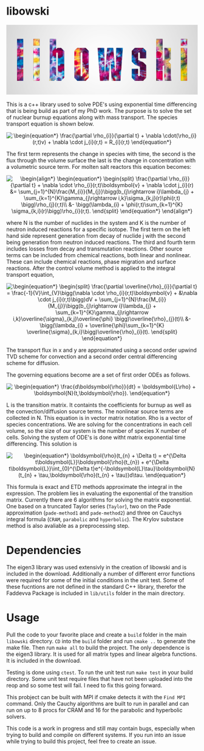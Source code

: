 # libowski
<p align="center">
    <img src="https://github.com/rtaylo45/libowski/blob/master/libowski.png">
</p>

This is a c++ library used to solve PDE's using exponential time differencing that is being build as part of my PhD work. The purpose is to solve the set of nuclear burnup equations along with mass transport. The species transport equation is shown below.

<p align="center">
<img src=
"https://render.githubusercontent.com/render/math?math=%5Cdisplaystyle+%5Cbegin%7Bequation%2A%7D%0A++++%5Cfrac%7B%5Cpartial+%5Crho_%7Bi%7D%7D%7B%5Cpartial+t%7D+%2B+%5Cnabla+%5Ccdot%28%5Crho_%7Bi%7D%28r%2Ct%29v%29+%2B+%5Cnabla+%5Ccdot+j_%7Bi%7D%28r%2Ct%29+%3D+R_%7Bi%7D%28r%2Ct%29%0A%5Cend%7Bequation%2A%7D%0A" 
alt="\begin{equation*}
    \frac{\partial \rho_{i}}{\partial t} + \nabla \cdot(\rho_{i}(r,t)v) + \nabla \cdot j_{i}(r,t) = R_{i}(r,t)
\end{equation*}
">
</p>

The first term represents the change in species with time, the second is the flux through the volume surface the last is the change in concentration with a volumetric source term. For molten salt reactors this equation becomes:

<p align="center">
<img src=
"https://render.githubusercontent.com/render/math?math=%5Cdisplaystyle+%5Cbegin%7Balign%2A%7D%0A%5Cbegin%7Bequation%2A%7D%0A%5Cbegin%7Bsplit%7D%0A++++%5Cfrac%7B%5Cpartial+%5Crho_%7Bi%7D%7D%7B%5Cpartial+t%7D%0A++++%2B+%5Cnabla+%5Ccdot+%5Crho_%7Bi%7D%28r%2Ct%29%5Cboldsymbol%7Bv%7D%0A++++%2B+%5Cnabla+%5Ccdot+j_%7Bi%7D%28r%29%0A++++%26%3D%0A++++%5Csum_%7Bj%3D1%7D%5E%7BN%7D%5Cfrac%7BM_%7Bi%7D%7D%7BM_%7Bj%7D%7D%5Cbigg%28b_%7Bj%5Crightarrow+i%7D%5Clambda_%7Bj%7D+%2B+%0A++++%5Csum_%7Bk%3D1%7D%5E%7BK%7D%5Cgamma_%7Bj%5Crightarrow+i%2Ck%7D%5Csigma_%7Bk%2Cj%7D%28r%29%5Cphi%28r%2Ct%29+%5Cbigg%29%5Crho_%7Bj%7D%28r%2Ct%29%5C%5C%0A++++%26-+%5Cbigg%28%5Clambda_%7Bi%7D+%2B+%5Cphi%28r%2Ct%29%5Csum_%7Bk%3D1%7D%5E%7BK%7D+%5Csigma_%7Bk%2Ci%7D%28r%29%5Cbigg%29%5Crho_%7Bi%7D%28r%2Ct%29.%0A%5Cend%7Bsplit%7D%0A%5Cend%7Bequation%2A%7D%0A%5Cend%7Balign%2A%7D%0A" 
alt="\begin{align*}
\begin{equation*}
\begin{split}
    \frac{\partial \rho_{i}}{\partial t}
    + \nabla \cdot \rho_{i}(r,t)\boldsymbol{v}
    + \nabla \cdot j_{i}(r)
    &=
    \sum_{j=1}^{N}\frac{M_{i}}{M_{j}}\bigg(b_{j\rightarrow i}\lambda_{j} + 
    \sum_{k=1}^{K}\gamma_{j\rightarrow i,k}\sigma_{k,j}(r)\phi(r,t) \bigg)\rho_{j}(r,t)\\
    &- \bigg(\lambda_{i} + \phi(r,t)\sum_{k=1}^{K} \sigma_{k,i}(r)\bigg)\rho_{i}(r,t).
\end{split}
\end{equation*}
\end{align*}
">
</p>

where N is the number of nuclides in the system and K is the number of neutron induced reactions for a specific isotope.  The first term on the left hand side represent generation from decay of nuclide j with the second being generation from neutron induced reactions. The third and fourth term includes losses from decay and transmutation reactions. Other source terms can be included from chemical reactions, both linear and nonlinear. These can include chemical reactions, phase migration and surface reactions. After the control volume method is applied to the integral transport equation,

<p align="center">
<img src=
"https://render.githubusercontent.com/render/math?math=%5Cdisplaystyle+%5Cbegin%7Bequation%2A%7D%0A%5Cbegin%7Bsplit%7D%0A++++%5Cfrac%7B%5Cpartial+%5Coverline%7B%5Crho%7D_%7Bi%7D%7D%7B%5Cpartial+t%7D%0A++++%3D+%5Cfrac%7B-1%7D%7BV%7D%5Cint_%7BV%7D%5Cbigg%28%5Cnabla+%5Ccdot+%5Crho_%7Bi%7D%28r%2Ct%29%5Cboldsymbol%7Bv%7D%0A++++%2B+%26%5Cnabla+%5Ccdot+j_%7Bi%7D%28r%2Ct%29%5Cbigg%29dV%0A++++%2B%0A++++%5Csum_%7Bj%3D1%7D%5E%7BN%7D%5Cfrac%7BM_%7Bi%7D%7D%7BM_%7Bj%7D%7D%5Cbigg%28b_%7Bj%5Crightarrow+i%7D%5Clambda_%7Bj%7D+%2B+%0A++++%5Csum_%7Bk%3D1%7D%5E%7BK%7D%5Cgamma_%7Bj%5Crightarrow+i%2Ck%7D%5Coverline%7B%5Csigma%7D_%7Bk%2Cj%7D%5Coverline%7B%5Cphi%7D+%5Cbigg%29%5Coverline%7B%5Crho%7D_%7Bj%7D%28t%29%5C%5C%0A++++%26-+%5Cbigg%28%5Clambda_%7Bi%7D+%2B+%5Coverline%7B%5Cphi%7D%5Csum_%7Bk%3D1%7D%5E%7BK%7D+%5Coverline%7B%5Csigma%7D_%7Bk%2Ci%7D%5Cbigg%29%5Coverline%7B%5Crho%7D_%7Bi%7D%28t%29.%0A%5Cend%7Bsplit%7D%0A%5Cend%7Bequation%2A%7D%0A" 
alt="\begin{equation*}
\begin{split}
    \frac{\partial \overline{\rho}_{i}}{\partial t}
    = \frac{-1}{V}\int_{V}\bigg(\nabla \cdot \rho_{i}(r,t)\boldsymbol{v}
    + &\nabla \cdot j_{i}(r,t)\bigg)dV
    +
    \sum_{j=1}^{N}\frac{M_{i}}{M_{j}}\bigg(b_{j\rightarrow i}\lambda_{j} + 
    \sum_{k=1}^{K}\gamma_{j\rightarrow i,k}\overline{\sigma}_{k,j}\overline{\phi} \bigg)\overline{\rho}_{j}(t)\\
    &- \bigg(\lambda_{i} + \overline{\phi}\sum_{k=1}^{K} \overline{\sigma}_{k,i}\bigg)\overline{\rho}_{i}(t).
\end{split}
\end{equation*}
">
</p>

The transport flux in x and y are approximated using a second order upwind TVD scheme for convection and a second order central differencing scheme for diffusion. 

The governing equations become are a set of first order ODEs as follows.

<p align="center">
<img src=
"https://render.githubusercontent.com/render/math?math=%5Cdisplaystyle+%5Cbegin%7Bequation%2A%7D%0A++++%5Cfrac%7Bd%5Cboldsymbol%7B%5Crho%7D%7D%7Bdt%7D+%3D+%5Cboldsymbol%7BL%5Crho%7D+%2B+%5Cboldsymbol%7BN%7D%28t%2C%5Cboldsymbol%7B%5Crho%7D%29.%0A%5Cend%7Bequation%2A%7D%0A" 
alt="\begin{equation*}
    \frac{d\boldsymbol{\rho}}{dt} = \boldsymbol{L\rho} + \boldsymbol{N}(t,\boldsymbol{\rho}).
\end{equation*}
">
</p>

L is the transition matrix. It containts the coefficients for burnup as well as the convection/diffusion source terms. The nonlinear source terms are collected in N. This equation is in vector matrix notation. Rho is a vector of species concentrations. We are solving for the concentrations in each cell volume, so the size of our system is the number of species X number of cells. Solving the system of ODE's is done witht matrix exponential time differencing. This solution is 

<p align="center">
<img src=
"https://render.githubusercontent.com/render/math?math=%5Cdisplaystyle+%5Cbegin%7Bequation%2A%7D%0A++++%5Cboldsymbol%7B%5Crho%7D%28t_%7Bn%7D+%2B+%5CDelta+t%29+%3D+e%5E%7B%5CDelta+t%5Cboldsymbol%7BL%7D%7D%5Cboldsymbol%7B%5Crho%7D%28t_%7Bn%7D%29+%2B+e%5E%7B%5CDelta+t%5Cboldsymbol%7BL%7D%7D%5Cint_%7B0%7D%5E%7B%5CDelta+t%7De%5E%7B-%5Cboldsymbol%7BL%7D%5Ctau%7D%5Cboldsymbol%7BN%7D%28t_%7Bn%7D+%2B+%5Ctau%2C%5Cboldsymbol%7B%5Crho%7D%28t_%7Bn%7D+%2B+%5Ctau%29%29d%5Ctau.%0A%5Cend%7Bequation%2A%7D%0A" 
alt="\begin{equation*}
    \boldsymbol{\rho}(t_{n} + \Delta t) = e^{\Delta t\boldsymbol{L}}\boldsymbol{\rho}(t_{n}) + e^{\Delta t\boldsymbol{L}}\int_{0}^{\Delta t}e^{-\boldsymbol{L}\tau}\boldsymbol{N}(t_{n} + \tau,\boldsymbol{\rho}(t_{n} + \tau))d\tau.
\end{equation*}
">
</p>


This formula is exact and ETD methods approximate the integral in the expression. The problem lies in evaluating the exponential of the transition matrix. Currently there are 6 algorithms for solving the matrix exponential. One based on a truncated Taylor series (`Taylor`), two on the Pade approximation (`pade-method1` and `pade-method2`) and three on Cauchys integral formula (`CRAM`, `parabolic` and `hyperbolic`). The Krylov substace method is also avaliable as a preprocessing step.

# Dependencies
The eigen3 library was used extensivly in the creation of libowski and is included in the download. Additionally a number of different error functions were required for some of the initial conditions in the unit test. Some of these fucntions are not defined in the standard C++ library, therefor the Faddevva Package is included in `lib/utils` folder in the main directory. 

# Usage
Pull the code to your favorite place and create a `build` folder in the main `libowski` directory. `CD` into the `build` folder and run `cmake ..` to generate the make file. Then run `make all` to build the project. The only dependence is the eigen3 library. It is used for all matrix types and linear algebra functions. It is included in the download.

Testing is done using `ctest`. To run the unit test run `make test` in your build directory. Some unit test require files that have not been uploaded into the reop and so some test will fail. I need to fix this going forward.

This probject can be built with MPI if cmake detects it with the `Find MPI` command. Only the Cauchy algorithms are built to run in parallel and can run on up to 8 procs for CRAM and 16 for the parabolic and hyperbolic solvers. 

This code is a work in progress and still may contain bugs, especially when trying to build and compile on different systems. If you run into an issue while trying to build this project, feel free to create an issue. 

